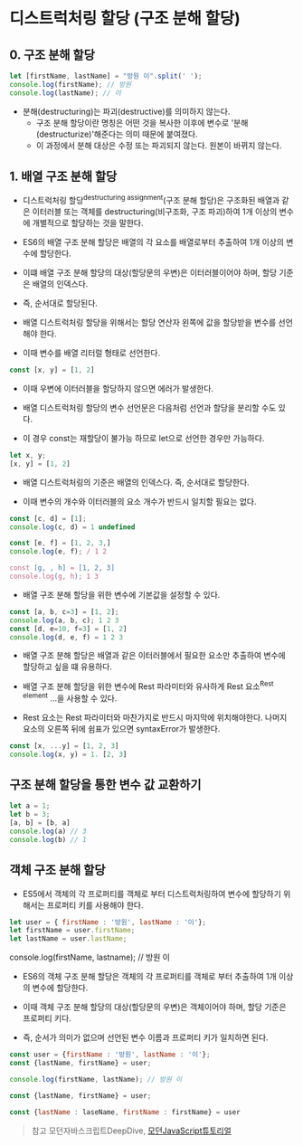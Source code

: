 # 디스트럭처링 할당 (구조 분해 할당)

## 0. 구조 분해 할당
```js
let [firstName, lastName] = "방원 이".split(' ');
console.log(firstName); // 방원
console.log(lastName); // 이
```
* 분해(destructuring)는 파괴(destructive)를 의미하지 않는다.
    * 구조 분해 할당이란 명칭은 어떤 것을 복사한 이후에 변수로 '분해(destructurize)'해준다는 의미 때문에 붙여졌다.
    * 이 과정에서 분해 대상은 수정 또는 파괴되지 않는다. 원본이 바뀌지 않는다.


## 1. 배열 구조 분해 할당
* 디스트럭처링 할당<sup>destructuring assignment</sup>(구조 분해 할당)은 구조화된 배열과 같은 이터러블 또는 객체를 destructuring(비구조화, 구조 파괴)하여 1개 이상의 변수에 개별적으로 할당하는 것을 말한다. 

* ES6의 배열 구조 분해 할당은 배열의 각 요소를 배열로부터 추출하여 1개 이상의 변수에 할당한다.

* 이떄 배열 구조 분해 할당의 대상(할당문의 우변)은 이터러블이어야 하며, 할당 기준은 배열의 인덱스다. 

* 즉, 순서대로 할당된다.

* 배열 디스트럭처링 할당을 위해서는 할당 연산자 왼쪽에 값을 할당받을 변수를 선언해야 한다. 

* 이때 변수를 배열 리터럴 형태로 선언한다.

```js
const [x, y] = [1, 2]
```
* 이때 우변에 이터러블을 할당하지 않으면 에러가 발생한다.

* 배열 디스트럭처링 할당의 변수 선언문은 다음처럼 선언과 할당을 분리할 수도 있다. 

* 이 경우 const는 재할당이 불가능 하므로 let으로 선언한 경우만 가능하다.

```js
let x, y;
[x, y] = [1, 2]
```

* 배열 디스트럭처링의 기준은 배열의 인덱스다. 즉, 순서대로 할당한다. 

* 이때 변수의 개수와 이터러블의 요소 개수가 반드시 일치할 필요는 없다. 

```js
const [c, d] = [1];
console.log(c, d) = 1 undefined

const [e, f] = [1, 2, 3,]
console.log(e, f); / 1 2 

const [g, , h] = [1, 2, 3]
console.log(g, h); 1 3
```

* 배열 구조 분해 할당을 위한 변수에 기본값을 설정할 수 있다.
```js
const [a, b, c=3] = [1, 2];
console.log(a, b, c); 1 2 3
const [d, e=10, f=3] = [1, 2]
console.log(d, e, f) = 1 2 3
```

* 배열 구조 분해 할당은 배열과 같은 이터러블에서 필요한 요소만 추출하여 변수에 할당하고 싶을 떄 유용하다. 

* 배열 구조 분해 할당을 위한 변수에 Rest 파라미터와 유사하게 Rest 요소<sup>Rest element</sup> ...을 사용할 수 있다.

* Rest 요소는 Rest 파라미터와 마찬가지로 반드시 마지막에 위치해야한다. 나머지 요소의 오른쪽 뒤에 쉼표가 있으면 syntaxError가 발생한다. 

```js
const [x, ...y] = [1, 2, 3]
console.log(x, y) = 1. [2, 3]
```

## 구조 분해 할당을 통한 변수 값 교환하기
```js
let a = 1;
let b = 3;
[a, b] = [b, a]
console.log(a) // 3 
console.log(b) // 1
```

## 객체 구조 분해 할당

* ES5에서 객체의 각 프로퍼티를 객체로 부터 디스트럭처링하여 변수에 할당하기 위해서는 프로퍼티 키를 사용해야 한다. 

```js
let user = { firstName : '방원', lastName : '이'};
let firstName = user.firstName;
let lastName = user.lastName;
```

console.log(firstName, lastname); // 방원 이

* ES6의 객체 구조 분해 할당은 객체의 각 프로퍼티를 객체로 부터 추출하여 1개 이상의 변수에 할당한다. 

* 이때 객체 구조 분해 할당의 대상(할당문의 우변)은 객체이어야 하며, 할당 기준은 프로퍼티 키다. 

* 즉, 순서가 의미가 없으며 선언된 변수 이름과 프로퍼티 키가 일치하면 된다.

```js
const user = {firstName : '방원', lastName : '이'};
const {lastName, firstName} = user;

console.log(firstName, lastName); // 방원 이
```

```js
const {lastName, firstName} = user;

const {lastName : laseName, firstName : firstName} = user
```
> 참고 모던자바스크립트DeepDive, [모던JavaScript튜토리얼](https://ko.javascript.info/destructuring-assignment)